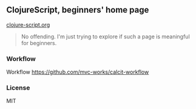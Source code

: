 
ClojureScript, beginners' home page
----

[clojure-script.org](http://clojure-script.org)

> No offending. I'm just trying to explore if such a page is meaningful for beginners.

### Workflow

Workflow https://github.com/mvc-works/calcit-workflow

### License

MIT
